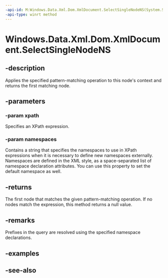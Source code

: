 ----api-id: M:Windows.Data.Xml.Dom.XmlDocument.SelectSingleNodeNS(System.String,System.Object)
-api-type: winrt method
---<!-- Method syntaxpublic Windows.Data.Xml.Dom.IXmlNode SelectSingleNodeNS(System.String xpath, System.Object namespaces)--># Windows.Data.Xml.Dom.XmlDocument.SelectSingleNodeNS## -descriptionApplies the specified pattern-matching operation to this node's context and returns the first matching node.## -parameters### -param xpathSpecifies an XPath expression.### -param namespacesContains a string that specifies the namespaces to use in XPath expressions when it is necessary to define new namespaces externally. Namespaces are defined in the XML style, as a space-separated list of namespace declaration attributes. You can use this property to set the default namespace as well.## -returnsThe first node that matches the given pattern-matching operation. If no nodes match the expression, this method returns a null value.## -remarksPrefixes in the query are resolved using the specified namespace declarations.## -examples## -see-also